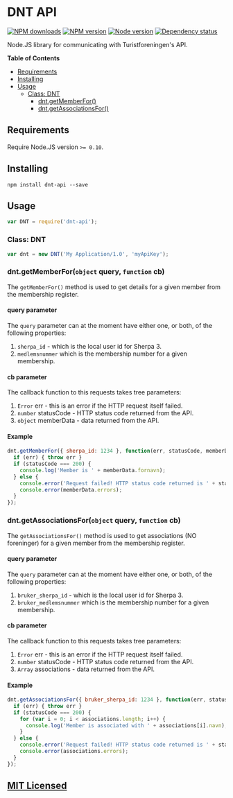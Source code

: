 # DNT API

[![NPM downloads](https://img.shields.io/npm/dm/dnt-api.svg "NPM downloads")](https://www.npmjs.com/package/dnt-api)
[![NPM version](https://img.shields.io/npm/v/dnt-api.svg "NPM version")](https://www.npmjs.com/package/dnt-api)
[![Node version](https://img.shields.io/node/v/dnt-api.svg "Node version")](https://www.npmjs.com/package/dnt-api)
[![Dependency status](https://img.shields.io/david/turistforeningen/node-dnt-api.svg "Dependency status")](https://david-dm.org/turistforeningen/node-dnt-api)

Node.JS library for communicating with Turistforeningen's API.

**Table of Contents**

* [Requirements](#requirements)
* [Installing](#installing)
* [Usage](#usage)
  * [Class: DNT](#class-dnt)
    * [dnt.getMemberFor()](#dntgetmemberforobject-query-function-cb)
    * [dnt.getAssociationsFor()](#dntgetassociationsforobject-query-function-cb)

## Requirements

Require Node.JS version `>= 0.10`.

## Installing

```
npm install dnt-api --save
```

## Usage

```javascript
var DNT = require('dnt-api');
```

### Class: DNT

```javascript
var dnt = new DNT('My Application/1.0', 'myApiKey');
```

### dnt.getMemberFor(`object` query, `function` cb)

The `getMemberFor()` method is used to get details for a given member from the
membership register.

#### query parameter

The `query` parameter can at the moment have either one, or both, of the following
properties:

1. `sherpa_id` - which is the local user id for Sherpa 3.
2. `medlemsnummer` which is the membership number for a given membership.

#### cb parameter

The callback function to this requests takes tree parameters:

1. `Error` err - this is an error if the HTTP request itself failed.
2. `number` statusCode - HTTP status code returned from the API.
3. `object` memberData - data returned from the API.

#### Example

```javascript
dnt.getMemberFor({ sherpa_id: 1234 }, function(err, statusCode, memberData) {
  if (err) { throw err }
  if (statusCode === 200) {
    console.log('Member is ' + memberData.fornavn);
  } else {
    console.error('Request failed! HTTP status code returned is ' + statusCode);
    console.error(memberData.errors);
  }
});
```

### dnt.getAssociationsFor(`object` query, `function` cb)

The `getAssociationsFor()` method is used to get associations (NO foreninger)
for a given member from the membership register.

#### query parameter

The `query` parameter can at the moment have either one, or both, of the following
properties:

1. `bruker_sherpa_id` - which is the local user id for Sherpa 3.
2. `bruker_medlemsnummer` which is the membership number for a given membership.

#### cb parameter

The callback function to this requests takes tree parameters:

1. `Error` err - this is an error if the HTTP request itself failed.
2. `number` statusCode - HTTP status code returned from the API.
3. `Array` associations - data returned from the API.

#### Example

```javascript
dnt.getAssociationsFor({ bruker_sherpa_id: 1234 }, function(err, statusCode, associations) {
  if (err) { throw err }
  if (statusCode === 200) {
    for (var i = 0; i < associations.length; i++) {
      console.log('Member is associated with ' + associations[i].navn);
    }
  } else {
    console.error('Request failed! HTTP status code returned is ' + statusCode);
    console.error(associations.errors);
  }
});
```

## [MIT Licensed](https://github.com/Turistforeningen/node-dnt-api/blob/master/LICENSE)
